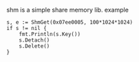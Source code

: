 shm is a simple share memory lib.
example
```
s, e := ShmGet(0x07ee0005, 100*1024*1024)
if s != nil {
	fmt.Println(s.Key())
	s.Detach()
	s.Delete()
}
```
